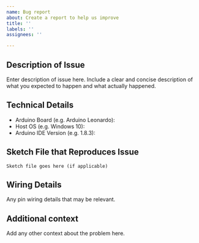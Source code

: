 ```yaml
---
name: Bug report
about: Create a report to help us improve
title: ''
labels: ''
assignees: ''

---
```


## Description of Issue
Enter description of issue here. Include a clear and concise description of what you expected to happen and what actually happened.

## Technical Details

- Arduino Board (e.g. Arduino Leonardo): 
- Host OS (e.g. Windows 10):
- Arduino IDE Version (e.g. 1.8.3):

## Sketch File that Reproduces Issue

~~~
Sketch file goes here (if applicable)
~~~

## Wiring Details
Any pin wiring details that may be relevant.

## Additional context
Add any other context about the problem here.
